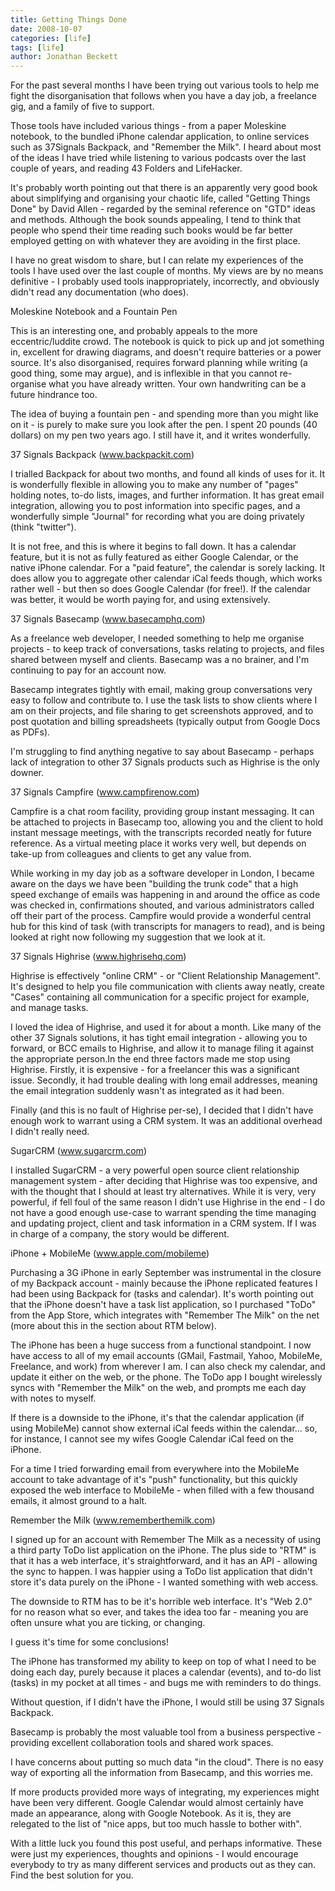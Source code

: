 ```yaml
---
title: Getting Things Done
date: 2008-10-07
categories: [life]
tags: [life]
author: Jonathan Beckett
---
```


For the past several months I have been trying out various tools to help me fight the disorganisation that follows when you have a day job, a freelance gig, and a family of five to support.

Those tools have included various things - from a paper Moleskine notebook, to the bundled iPhone calendar application, to online services such as 37Signals Backpack, and "Remember the Milk". I heard about most of the ideas I have tried while listening to various podcasts over the last couple of years, and reading 43 Folders and LifeHacker.

It's probably worth pointing out that there is an apparently very good book about simplifying and organising your chaotic life, called "Getting Things Done" by David Allen - regarded by the seminal reference on "GTD" ideas and methods. Although the book sounds appealing, I tend to think that people who spend their time reading such books would be far better employed getting on with whatever they are avoiding in the first place.

I have no great wisdom to share, but I can relate my experiences of the tools I have used over the last couple of months. My views are by no means definitive - I probably used tools inappropriately, incorrectly, and obviously didn't read any documentation (who does).

Moleskine Notebook and a Fountain Pen

This is an interesting one, and probably appeals to the more eccentric/luddite crowd. The notebook is quick to pick up and jot something in, excellent for drawing diagrams, and doesn't require batteries or a power source. It's also disorganised, requires forward planning while writing (a good thing, some may argue), and is inflexible in that you cannot re-organise what you have already written. Your own handwriting can be a future hindrance too.

The idea of buying a fountain pen - and spending more than you might like on it - is purely to make sure you look after the pen. I spent 20 pounds (40 dollars) on my pen two years ago. I still have it, and it writes wonderfully.

37 Signals Backpack (www.backpackit.com)

I trialled Backpack for about two months, and found all kinds of uses for it. It is wonderfully flexible in allowing you to make any number of "pages" holding notes, to-do lists, images, and further information. It has great email integration, allowing you to post information into specific pages, and a wonderfully simple "Journal" for recording what you are doing privately (think "twitter").

It is not free, and this is where it begins to fall down. It has a calendar feature, but it is not as fully featured as either Google Calendar, or the native iPhone calendar. For a "paid feature", the calendar is sorely lacking. It does allow you to aggregate other calendar iCal feeds though, which works rather well - but then so does Google Calendar (for free!). If the calendar was better, it would be worth paying for, and using extensively.

37 Signals Basecamp (www.basecamphq.com)

As a freelance web developer, I needed something to help me organise projects - to keep track of conversations, tasks relating to projects, and files shared between myself and clients. Basecamp was a no brainer, and I'm continuing to pay for an account now.

Basecamp integrates tightly with email, making group conversations very easy to follow and contribute to. I use the task lists to show clients where I am on their projects, and file sharing to get screenshots approved, and to post quotation and billing spreadsheets (typically output from Google Docs as PDFs).

I'm struggling to find anything negative to say about Basecamp - perhaps lack of integration to other 37 Signals products such as Highrise is the only downer.

37 Signals Campfire (www.campfirenow.com)

Campfire is a chat room facility, providing group instant messaging. It can be attached to projects in Basecamp too, allowing you and the client to hold instant message meetings, with the transcripts recorded neatly for future reference. As a virtual meeting place it works very well, but depends on take-up from colleagues and clients to get any value from.

While working in my day job as a software developer in London, I became aware on the days we have been "building the trunk code" that a high speed exchange of emails was happening in and around the office as code was checked in, confirmations shouted, and various administrators called off their part of the process. Campfire would provide a wonderful central hub for this kind of task (with transcripts for managers to read), and is being looked at right now following my suggestion that we look at it.

37 Signals Highrise (www.highrisehq.com)

Highrise is effectively "online CRM" - or "Client Relationship Management". It's designed to help you file communication with clients away neatly, create "Cases" containing all communication for a specific project for example, and manage tasks.

I loved the idea of Highrise, and used it for about a month. Like many of the other 37 Signals solutions, it has tight email integration - allowing you to forward, or BCC emails to Highrise, and allow it to manage filing it against the appropriate person.In the end three factors made me stop using Highrise. Firstly, it is expensive - for a freelancer this was a significant issue. Secondly, it had trouble dealing with long email addresses, meaning the email integration suddenly wasn't as integrated as it had been.

Finally (and this is no fault of Highrise per-se), I decided that I didn't have enough work to warrant using a CRM system. It was an additional overhead I didn't really need.

SugarCRM (www.sugarcrm.com)

I installed SugarCRM - a very powerful open source client relationship management system - after deciding that Highrise was too expensive, and with the thought that I should at least try alternatives. While it is very, very powerful, if fell foul of the same reason I didn't use Highrise in the end - I do not have a good enough use-case to warrant spending the time managing and updating project, client and task information in a CRM system. If I was in charge of a company, the story would be different.

iPhone + MobileMe (www.apple.com/mobileme)

Purchasing a 3G iPhone in early September was instrumental in the closure of my Backpack account - mainly because the iPhone replicated features I had been using Backpack for (tasks and calendar). It's worth pointing out that the iPhone doesn't have a task list application, so I purchased "ToDo" from the App Store, which integrates with "Remember The Milk" on the net (more about this in the section about RTM below).

The iPhone has been a huge success from a functional standpoint. I now have access to all of my email accounts (GMail, Fastmail, Yahoo, MobileMe, Freelance, and work) from wherever I am. I can also check my calendar, and update it either on the web, or the phone. The ToDo app I bought wirelessly syncs with "Remember the Milk" on the web, and prompts me each day with notes to myself.

If there is a downside to the iPhone, it's that the calendar application (if using MobileMe) cannot show external iCal feeds within the calendar... so, for instance, I cannot see my wifes Google Calendar iCal feed on the iPhone.

For a time I tried forwarding email from everywhere into the MobileMe account to take advantage of it's "push" functionality, but this quickly exposed the web interface to MobileMe - when filled with a few thousand emails, it almost ground to a halt.

Remember the Milk (www.rememberthemilk.com)

I signed up for an account with Remember The Milk as a necessity of using a third party ToDo list application on the iPhone. The plus side to "RTM" is that it has a web interface, it's straightforward, and it has an API - allowing the sync to happen. I was happier using a ToDo list application that didn't store it's data purely on the iPhone - I wanted something with web access.

The downside to RTM has to be it's horrible web interface. It's "Web 2.0" for no reason what so ever, and takes the idea too far - meaning you are often unsure what you are ticking, or changing.

I guess it's time for some conclusions!

The iPhone has transformed my ability to keep on top of what I need to be doing each day, purely because it places a calendar (events), and to-do list (tasks) in my pocket at all times - and bugs me with reminders to do things.

Without question, if I didn't have the iPhone, I would still be using 37 Signals Backpack.

Basecamp is probably the most valuable tool from a business perspective - providing excellent collaboration tools and shared work spaces.

I have concerns about putting so much data "in the cloud". There is no easy way of exporting all the information from Basecamp, and this worries me.

If more products provided more ways of integrating, my experiences might have been very different. Google Calendar would almost certainly have made an appearance, along with Google Notebook. As it is, they are relegated to the list of "nice apps, but too much hassle to bother with".

With a little luck you found this post useful, and perhaps informative. These were just my experiences, thoughts and opinions - I would encourage everybody to try as many different services and products out as they can. Find the best solution for you.